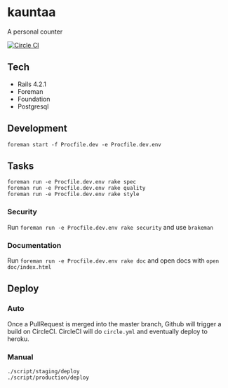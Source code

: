 # kauntaa

A personal counter

[![Circle CI](https://circleci.com/gh/dunyakirkali/kauntaa.png?circle-token=f174742eaf65e547a254e8a3df6d511704ac8ab4)](https://circleci.com/gh/dunyakirkali/kauntaa)

## Tech

- Rails 4.2.1
- Foreman
- Foundation
- Postgresql

## Development

``` foreman start -f Procfile.dev -e Procfile.dev.env ```

## Tasks

    foreman run -e Procfile.dev.env rake spec
    foreman run -e Procfile.dev.env rake quality
    foreman run -e Procfile.dev.env rake style

### Security

Run ``` foreman run -e Procfile.dev.env rake security ``` and use ``` brakeman ```

### Documentation

Run ``` foreman run -e Procfile.dev.env rake doc ``` and open docs with ``` open doc/index.html ```

## Deploy

### Auto

Once a PullRequest is merged into the master branch, Github will trigger a build on CircleCI.
CircleCI will do ``` circle.yml ``` and eventually deploy to heroku.

### Manual

    ./script/staging/deploy
    ./script/production/deploy



